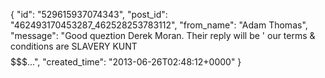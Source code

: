  {
   "id": "529615937074343",
   "post_id": "462493170453287_462528253783112",
   "from_name": "Adam Thomas",
   "message": "Good queztion Derek Moran. Their reply will be ' our terms & conditions are SLAVERY KUNT$$$$$$$...",
   "created_time": "2013-06-26T02:48:12+0000"
 }
